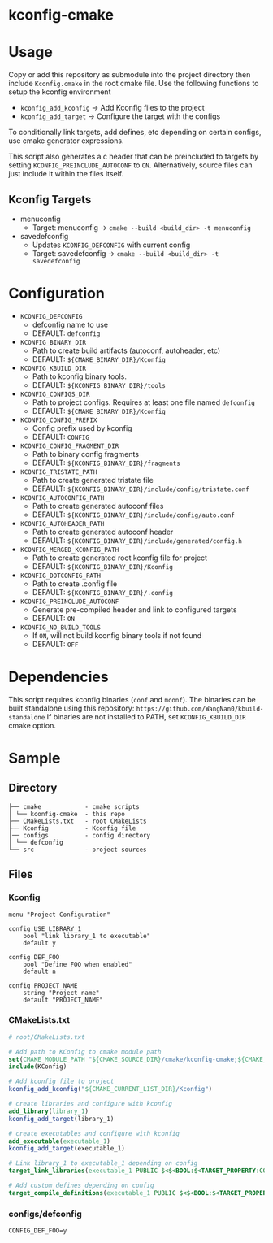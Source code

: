 # kconfig-cmake

# Usage

Copy or add this repository as submodule into the project directory then include `Kconfig.cmake` in the root cmake file. Use the following functions to setup the kconfig environment

- `kconfig_add_kconfig` -> Add Kconfig files to the project
- `kconfig_add_target` -> Configure the target with the configs

To conditionally link targets, add defines, etc depending on certain configs, use cmake generator expressions.

This script also generates a c header that can be preincluded to targets by setting `KCONFIG_PREINCLUDE_AUTOCONF` to `ON`. Alternatively, source files can just include it within the files itself. 

## Kconfig Targets

- menuconfig
  - Target: menuconfig -> `cmake --build <build_dir> -t menuconfig`
- savedefconfig
  - Updates `KCONFIG_DEFCONFIG` with current config
  - Target: savedefconfig -> `cmake --build <build_dir> -t savedefconfig`

# Configuration

- `KCONFIG_DEFCONFIG`
  - defconfig name to use
  - DEFAULT: `defconfig`
- `KCONFIG_BINARY_DIR`
  - Path to create build artifacts (autoconf, autoheader, etc)
  - DEFAULT: `${CMAKE_BINARY_DIR}/Kconfig`
- `KCONFIG_KBUILD_DIR`
  - Path to kconfig binary tools.
  - DEFAULT: `${KCONFIG_BINARY_DIR}/tools`
- `KCONFIG_CONFIGS_DIR`
  - Path to project configs. Requires at least one file named `defconfig`
  - DEFAULT: `${CMAKE_BINARY_DIR}/Kconfig`
- `KCONFIG_CONFIG_PREFIX`
  - Config prefix used by kconfig
  - DEFAULT: `CONFIG_`
- `KCONFIG_CONFIG_FRAGMENT_DIR`
  - Path to binary config fragments
  - DEFAULT: `${KCONFIG_BINARY_DIR}/fragments`
- `KCONFIG_TRISTATE_PATH`
  - Path to create generated tristate file
  - DEFAULT: `${KCONFIG_BINARY_DIR}/include/config/tristate.conf`
- `KCONFIG_AUTOCONFIG_PATH`
  - Path to create generated autoconf files
  - DEFAULT: `${KCONFIG_BINARY_DIR}/include/config/auto.conf`
- `KCONFIG_AUTOHEADER_PATH`
  - Path to create generated autoconf header
  - DEFAULT: `${KCONFIG_BINARY_DIR}/include/generated/config.h`
- `KCONFIG_MERGED_KCONFIG_PATH`
  - Path to create generated root kconfig file for project
  - DEFAULT: `${KCONFIG_BINARY_DIR}/Kconfig`
- `KCONFIG_DOTCONFIG_PATH`
  - Path to create .config file
  - DEFAULT: `${KCONFIG_BINARY_DIR}/.config`
- `KCONFIG_PREINCLUDE_AUTOCONF`
  - Generate pre-compiled header and link to configured targets
  - DEFAULT: `ON`
- `KCONFIG_NO_BUILD_TOOLS`
  - If `ON`, will not build kconfig binary tools if not found
  - DEFAULT: `OFF`

# Dependencies

This script requires kconfig binaries (`conf` and `mconf`). 
The binaries can be built standalone using this repository: `https://github.com/WangNan0/kbuild-standalone`
If binaries are not installed to PATH, set `KCONFIG_KBUILD_DIR` cmake option.

# Sample

## Directory

```
├── cmake            - cmake scripts
│ └── kconfig-cmake  - this repo
├── CMakeLists.txt   - root CMakeLists
├── Kconfig          - Kconfig file
│── configs          - config directory
│ └── defconfig      
└── src              - project sources
```

## Files


### Kconfig
```kconfig
menu "Project Configuration"

config USE_LIBRARY_1
    bool "link library_1 to executable"
    default y

config DEF_FOO
    bool "Define FOO when enabled"
    default n

config PROJECT_NAME
    string "Project name"
    default "PROJECT_NAME"

```


### CMakeLists.txt

```cmake
# root/CMakeLists.txt

# Add path to KConfig to cmake module path
set(CMAKE_MODULE_PATH "${CMAKE_SOURCE_DIR}/cmake/kconfig-cmake;${CMAKE_MODULE_PATH}")
include(KConfig)

# Add kconfig file to project
kconfig_add_kconfig("${CMAKE_CURRENT_LIST_DIR}/Kconfig")

# create libraries and configure with kconfig
add_library(library_1)
kconfig_add_target(library_1)

# create executables and configure with kconfig
add_executable(executable_1)
kconfig_add_target(executable_1)

# Link library_1 to executable_1 depending on config
target_link_libraries(executable_1 PUBLIC $<$<BOOL:$<TARGET_PROPERTY:CONFIG_USE_LIBRARY_1>>:library_1>)

# Add custom defines depending on config
target_compile_definitions(executable_1 PUBLIC $<$<BOOL:$<TARGET_PROPERTY:CONFIG_DEF_FOO>>:FOO_DEFINED>)

```

### configs/defconfig

```kconfig
CONFIG_DEF_FOO=y
```